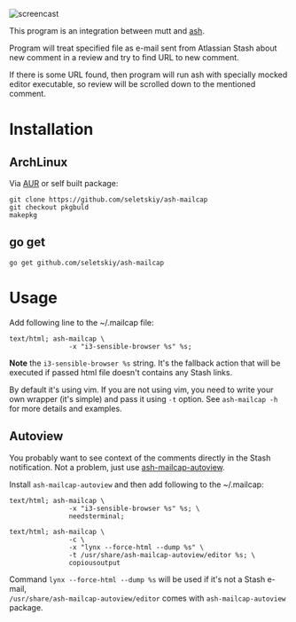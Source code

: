 ![screencast](https://cloud.githubusercontent.com/assets/674812/9040318/d78cdf46-39f0-11e5-87d4-447a44b62b10.gif)

This program is an integration between mutt and
[ash](https://github.com/seletskiy/ash).

Program will treat specified file as e-mail sent from Atlassian Stash about new
comment in a review and try to find URL to new comment.

If there is some URL found, then program will run ash with specially mocked
editor executable, so review will be scrolled down to the mentioned comment.

# Installation

## ArchLinux

Via [AUR](https://aur4.archlinux.org/packages/ash-mailcap) or self built
package:
```
git clone https://github.com/seletskiy/ash-mailcap
git checkout pkgbuld
makepkg
```

## go get

```
go get github.com/seletskiy/ash-mailcap
```

# Usage

Add following line to the ~/.mailcap file:

```
text/html; ash-mailcap \
               -x "i3-sensible-browser %s" %s;
```

**Note** the `i3-sensible-browser %s` string. It's the fallback action that
will be executed if passed html file doesn't contains any Stash links.

By default it's using vim. If you are not using vim, you need to write your own
wrapper (it's simple) and pass it using `-t` option. See `ash-mailcap -h` for
more details and examples.

## Autoview

You probably want to see context of the comments directly in the Stash
notification. Not a problem, just use
[ash-mailcap-autoview](https://github.com/seletskiy/ash-mailcap-autoview).

Install `ash-mailcap-autoview` and then add following to the ~/.mailcap:

```
text/html; ash-mailcap \
               -x "i3-sensible-browser %s" %s; \
               needsterminal;

text/html; ash-mailcap \
               -c \
               -x "lynx --force-html --dump %s" \
               -t /usr/share/ash-mailcap-autoview/editor %s; \
               copiousoutput
```

Command `lynx --force-html --dump %s` will be used if it's not a Stash e-mail,  
`/usr/share/ash-mailcap-autoview/editor` comes with `ash-mailcap-autoview`
package.
